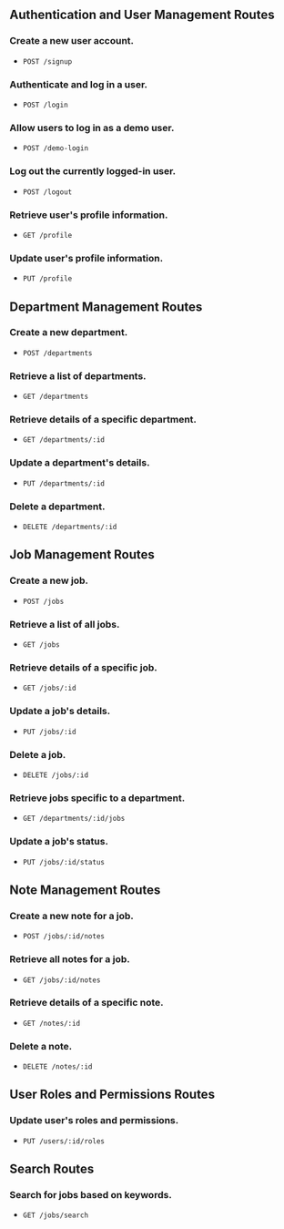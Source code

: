 ## Authentication and User Management Routes

### Create a new user account.
- `POST /signup`

### Authenticate and log in a user.
- `POST /login`

### Allow users to log in as a demo user.
- `POST /demo-login`

### Log out the currently logged-in user.
- `POST /logout`

### Retrieve user's profile information.
- `GET /profile`

### Update user's profile information.
- `PUT /profile`

## Department Management Routes

### Create a new department.
- `POST /departments`

### Retrieve a list of departments.
- `GET /departments`

### Retrieve details of a specific department.
- `GET /departments/:id`

### Update a department's details.
- `PUT /departments/:id`

### Delete a department.
- `DELETE /departments/:id`

## Job Management Routes

### Create a new job.
- `POST /jobs`

### Retrieve a list of all jobs.
- `GET /jobs`

### Retrieve details of a specific job.
- `GET /jobs/:id`

### Update a job's details.
- `PUT /jobs/:id`

### Delete a job.
- `DELETE /jobs/:id`

### Retrieve jobs specific to a department.
- `GET /departments/:id/jobs`

### Update a job's status.
- `PUT /jobs/:id/status`

## Note Management Routes

### Create a new note for a job.
- `POST /jobs/:id/notes`

### Retrieve all notes for a job.
- `GET /jobs/:id/notes`

### Retrieve details of a specific note.
- `GET /notes/:id`

### Delete a note.
- `DELETE /notes/:id`

## User Roles and Permissions Routes

### Update user's roles and permissions.
- `PUT /users/:id/roles`

## Search Routes

### Search for jobs based on keywords.
- `GET /jobs/search`
